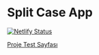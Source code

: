 # Split Case App

[![Netlify Status](https://api.netlify.com/api/v1/badges/70e1bf9b-3c0f-40b8-ac25-3949ea69ae4a/deploy-status)](https://app.netlify.com/sites/split-case-app/deploys)

[Proje Test Sayfası](http://https://split-case-app.netlify.app/ 'Proje Test Sayfası')
